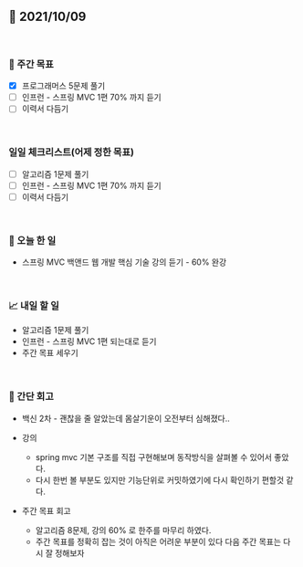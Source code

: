 ## 📅 2021/10/09

<br/>

### 🏹 주간 목표

- [x] 프로그래머스 5문제 풀기
- [ ] 인프런 - 스프링 MVC 1편 70% 까지 듣기
- [ ] 이력서 다듬기

<br/>

### 일일 체크리스트(어제 정한 목표)

- [ ] 알고리즘 1문제 풀기
- [ ] 인프런 - 스프링 MVC 1편 70% 까지 듣기
- [ ] 이력서 다듬기

<br/>

### 💯 오늘 한 일

- 스프링 MVC 백앤드 웹 개발 핵심 기술 강의 듣기 - 60% 완강

<br/>

### 📈 내일 할 일

- 알고리즘 1문제 풀기
- 인프런 - 스프링 MVC 1편 되는대로 듣기
- 주간 목표 세우기

<br/>

### 🧐 간단 회고

- 백신 2차 - 괜찮을 줄 알았는데 몸살기운이 오전부터 심해졌다..

- 강의
  - spring mvc 기본 구조를 직접 구현해보며 동작방식을 살펴볼 수 있어서 좋았다.
  - 다시 한번 볼 부분도 있지만 기능단위로 커밋하였기에 다시 확인하기 편할것 같다. 
- 주간 목표 회고
  - 알고리즘 8문제, 강의 60% 로 한주를 마무리 하였다. 
  - 주간 목표를 정확히 잡는 것이 아직은 어려운 부분이 있다 다음 주간 목표는 다시 잘 정해보자

